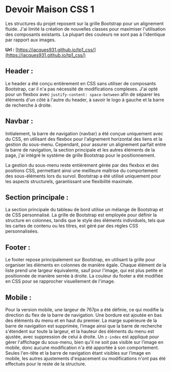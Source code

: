 
# Devoir Maison CSS 1

Les structures du projet reposent sur la grille Bootstrap pour un alignement fluide. J'ai limité la création de nouvelles classes pour maximiser l'utilisation des composants existants. La plupart des couleurs ne sont pas à l’identique par rapport aux images.

**Url :** [https://jacques931.github.io/tp1_css/](https://jacques931.github.io/tp1_css/)

## Header :
Le header a été conçu entièrement en CSS sans utiliser de composants Bootstrap, car il n'a pas nécessité de modifications complexes. J'ai opté pour un flexbox avec `justify-content: space-between` afin de séparer les éléments d'un côté à l'autre du header, à savoir le logo à gauche et la barre de recherche à droite.

## Navbar :
Initialement, la barre de navigation (navbar) a été conçue uniquement avec du CSS, en utilisant des flexbox pour l'alignement horizontal des liens et la gestion du sous-menu. Cependant, pour assurer un alignement parfait entre la barre de navigation, la section principale et les autres éléments de la page, j'ai intégré le système de grille Bootstrap pour le positionnement.

La gestion du sous-menu reste entièrement gérée par des flexbox et des positions CSS, permettant ainsi une meilleure maîtrise du comportement des sous-éléments lors du survol. Bootstrap a été utilisé uniquement pour les aspects structurels, garantissant une flexibilité maximale.

## Section principale :
La section principale du tableau de bord utilise un mélange de Bootstrap et de CSS personnalisé. La grille de Bootstrap est employée pour définir la structure en colonnes, tandis que le style des éléments individuels, tels que les cartes de contenu ou les titres, est géré par des règles CSS personnalisées.

## Footer :
Le footer repose principalement sur Bootstrap, en utilisant la grille pour organiser les éléments en colonnes de manière égale. Chaque élément de la liste prend une largeur équivalente, sauf pour l'image, qui est plus petite et positionnée de manière serrée à droite. La couleur du footer a été modifiée en CSS pour se rapprocher visuellement de l'image.

## Mobile :
Pour la version mobile, une largeur de 767px a été définie, ce qui modifie la direction du flex de la barre de navigation. Une bordure est ajoutée en bas des éléments du menu et en haut du premier. La marge supérieure de la barre de navigation est supprimée, l’image ainsi que la barre de recherche s'étendent sur toute la largeur, et la hauteur des éléments du menu est ajustée, avec suppression de celui à droite. Un `z-index` est appliqué pour gérer l'affichage du sous-menu, bien qu'il ne soit pas visible sur l’image en mobile, donc aucune modification n'a été apportée à son comportement. Seules l'en-tête et la barre de navigation étant visibles sur l’image en mobile, les autres ajustements d'espacement ou modifications n'ont pas été effectués pour le reste de la structure.
